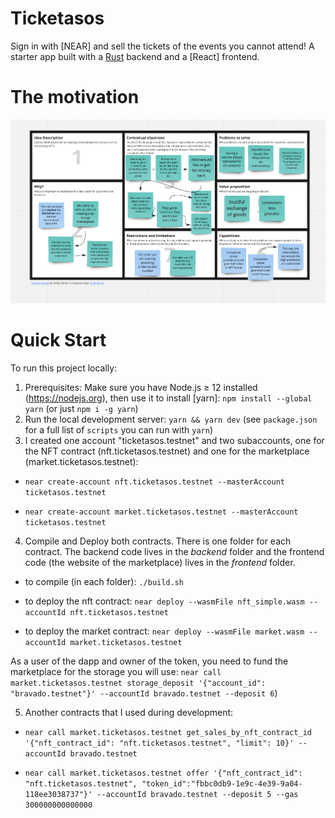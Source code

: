 Ticketasos
==========

Sign in with [NEAR] and sell the tickets of the events you cannot attend! A starter app built with a [Rust](https://www.rust-lang.org) backend and a [React] frontend.

The motivation
===============

![Image](feature-canvas.png "a title")


Quick Start
===========

To run this project locally:

1. Prerequisites: Make sure you have Node.js ≥ 12 installed (https://nodejs.org), then use it to install [yarn]: `npm install --global yarn` (or just `npm i -g yarn`)
2. Run the local development server: `yarn && yarn dev` (see `package.json` for a
   full list of `scripts` you can run with `yarn`)
3. I created one account "ticketasos.testnet" and two subaccounts, one for the NFT contract (nft.ticketasos.testnet) and one for the marketplace (market.ticketasos.testnet):

- `near create-account nft.ticketasos.testnet --masterAccount ticketasos.testnet`

- `near create-account market.ticketasos.testnet --masterAccount ticketasos.testnet`

4. Compile and Deploy both contracts.
There is one folder for each contract. The backend code lives in the _backend_ folder and the frontend code (the website of the marketplace) lives in the _frontend_ folder.
- to compile (in each folder):
`./build.sh`

- to deploy the nft contract: `near deploy --wasmFile nft_simple.wasm --accountId nft.ticketasos.testnet`
- to deploy the market contract: `near deploy --wasmFile market.wasm --accountId market.ticketasos.testnet`

As a user of the dapp and owner of the token, you need to fund the marketplace for the storage you will use: 
`near call market.ticketasos.testnet storage_deposit '{"account_id": "bravado.testnet"}' --accountId bravado.testnet --deposit 6`)

5. Another contracts that I used during development:
- `near call market.ticketasos.testnet get_sales_by_nft_contract_id '{"nft_contract_id": "nft.ticketasos.testnet", "limit": 10}' --accountId bravado.testnet`

- `near call market.ticketasos.testnet offer '{"nft_contract_id": "nft.ticketasos.testnet", "token_id":"fbbc0db9-1e9c-4e39-9a04-118ee3038737"}' --accountId bravado.testnet --deposit 5 --gas 300000000000000`
